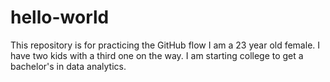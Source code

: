 # hello-world
This repository is for practicing the GitHub flow
I am a 23 year old female. I have two kids with a third one on the way. I am starting college to get a bachelor's in data analytics.
